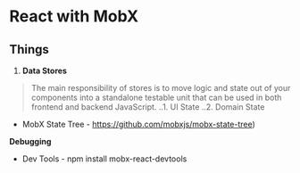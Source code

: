 # React with MobX

## Things

1. **Data Stores**
> The main responsibility of stores is to move logic and state out of your components into a standalone testable unit that can be used in both frontend and backend JavaScript.
..1. UI State
..2. Domain State

- MobX State Tree - https://github.com/mobxjs/mobx-state-tree)

**Debugging**
- Dev Tools - npm install mobx-react-devtools
